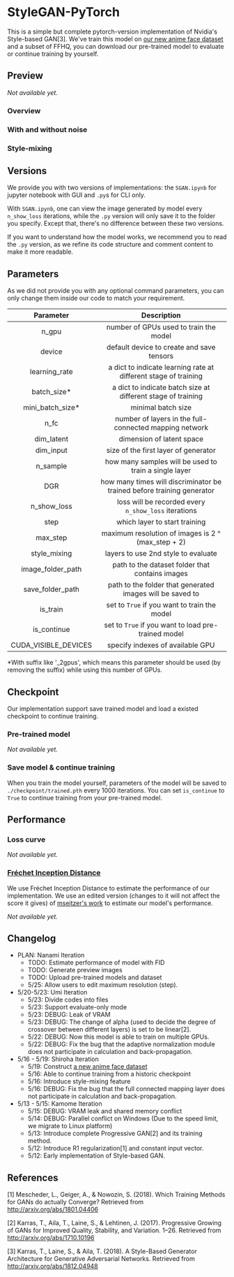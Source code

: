# StyleGAN-PyTorch

This is a simple but complete pytorch-version implementation of Nvidia's Style-based GAN[3]. We've train this model on [our new anime face dataset](https://github.com/SiskonEmilia/Anime-Wifu-Dataset) and a subset of FFHQ, you can download our pre-trained model to evaluate or continue training by yourself.

## Preview

*Not available yet.*

### Overview

### With and without noise

### Style-mixing

## Versions

We provide you with two versions of implementations: the `SGAN.ipynb` for jupyter notebook with GUI and `.py`s for CLI only. 

With `SGAN.ipynb`, one can view the image generated by model every `n_show_loss` iterations, while the `.py` version will only save it to the folder you specify. Except that, there's no difference between these two versions.

If you want to understand how the model works, we recommend you to read the `.py` version, as we refine its code structure and comment content to make it more readable.

## Parameters

As we did not provide you with any optional command parameters, you can only change them inside our code to match your requirement.

|Parameter|Description|
|:-:|:-:|
|n_gpu|number of GPUs used to train the model|
|device|default device to create and save tensors|
|learning_rate|a dict to indicate learning rate at different stage of training|
|batch_size*|a dict to indicate batch size at different stage of training|
|mini_batch_size*|minimal batch size|
|n_fc|number of layers in the full-connected mapping network|
|dim_latent|dimension of latent space|
|dim_input|size of the first layer of generator|
|n_sample|how many samples will be used to train a single layer|
|DGR|how many times will discriminator be trained before training generator|
|n_show_loss|loss will be recorded every `n_show_loss` iterations|
|step|which layer to start training|
|max_step|maximum resolution of images is 2 ^ (max_step + 2)|
|style_mixing|layers to use 2nd style to evaluate|
|image_folder_path|path to the dataset folder that contains images|
|save_folder_path|path to the folder that generated images will be saved to|
|is_train|set to `True` if you want to train the model|
|is_continue|set to `True` if you want to load pre-trained model|
|CUDA_VISIBLE_DEVICES|specify indexes of available GPU|

\*With suffix like '_2gpus', which means this parameter should be used (by removing the suffix) while using this number of GPUs. 

## Checkpoint

Our implementation support save trained model and load a existed checkpoint to continue training.

### Pre-trained model

*Not available yet.*

### Save model & continue training

When you train the model yourself, parameters of the model will be saved to `./checkpoint/trained.pth` every 1000 iterations. You can set `is_continue` to `True` to continue training from your pre-trained model.

## Performance

### Loss curve

*Not available yet.*

### [Fréchet Inception Distance](https://arxiv.org/abs/1706.08500)

We use Fréchet Inception Distance to estimate the performance of our implementation. We use an edited version (changes to it will not affect the score it gives) of [mseitzer's work](https://github.com/mseitzer/pytorch-fid) to estimate our model's performance.

*Not available yet.*

## Changelog

- PLAN: Nanami Iteration
  - TODO: Estimate performance of model with FID
  - TODO: Generate preview images
  - TODO: Upload pre-trained models and dataset
  - 5/25: Allow users to edit maximum resolution (step).
- 5/20-5/23: Umi Iteration
  - 5/23: Divide codes into files
  - 5/23: Support evaluate-only mode
  - 5/23: DEBUG: Leak of VRAM
  - 5/23: DEBUG: The change of alpha (used to decide the degree of crossover between different layers) is set to be linear[2].
  - 5/22: DEBUG: Now this model is able to train on multiple GPUs.
  - 5/22: DEBUG: Fix the bug that the adaptive normalization module does not participate in calculation and back-propagation.
- 5/16 - 5/19: Shiroha Iteration
  - 5/19: Construct [a new anime face dataset](https://github.com/SiskonEmilia/Anime-Wifu-Dataset)
  - 5/16: Able to continue training from a historic checkpoint
  - 5/16: Introduce style-mixing feature
  - 5/16: DEBUG: Fix the bug that the full connected mapping layer does not participate in calculation and back-propagation.
- 5/13 - 5/15: Kamome Iteration
  - 5/15: DEBUG: VRAM leak and shared memory conflict
  - 5/14: DEBUG: Parallel conflict on Windows (Due to the speed limit, we migrate to Linux platform)
  - 5/13: Introduce complete Progressive GAN[2] and its training method.
  - 5/12: Introduce R1 regularization[1] and constant input vector.
  - 5/12: Early implementation of Style-based GAN.

## References

[1] Mescheder, L., Geiger, A., & Nowozin, S. (2018). Which Training Methods for GANs do actually Converge? Retrieved from http://arxiv.org/abs/1801.04406

[2] Karras, T., Aila, T., Laine, S., & Lehtinen, J. (2017). Progressive Growing of GANs for Improved Quality, Stability, and Variation. 1–26. Retrieved from http://arxiv.org/abs/1710.10196

[3] Karras, T., Laine, S., & Aila, T. (2018). A Style-Based Generator Architecture for Generative Adversarial Networks. Retrieved from http://arxiv.org/abs/1812.04948